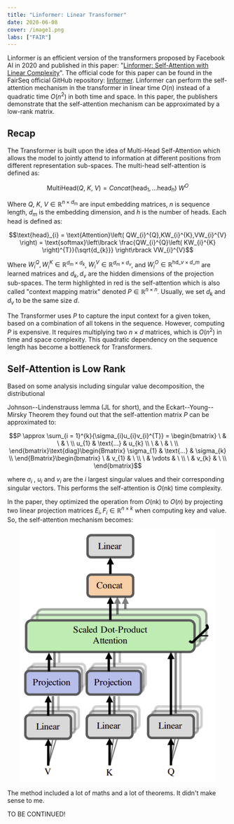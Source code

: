 ```yaml
---
title: "Linformer: Linear Transformer"
date: 2020-06-08
cover: /image1.png
labs: ["FAIR"]
---
```


Linformer is an efficient version of the transformers proposed by
Facebook AI in 2020 and published in this paper: "[Linformer:
Self-Attention with Linear
Complexity](https://arxiv.org/pdf/2006.04768.pdf)". The official code
for this paper can be found in the FairSeq official GitHub repository:
[linformer](https://github.com/pytorch/fairseq/tree/main/examples/linformer).
Linformer can perform the self-attention mechanism in the transformer in
linear time $O\left( n \right)$ instead of a quadratic time
$O\left( n^{2} \right)$ in both time and space. In this paper, the
publishers demonstrate that the self-attention mechanism can be
approximated by a low-rank matrix.

Recap
-----

The Transformer is built upon the idea of Multi-Head Self-Attention
which allows the model to jointly attend to information at different
positions from different representation sub-spaces. The multi-head
self-attention is defined as:

$$\text{MultiHead}\left( Q,\ K,\ V \right) = Concat\left( \text{head}_{1},...\text{head}_{h} \right)\ W^{O}$$

Where $Q,\ K,\ V \in \mathbb{R}^{n \times d_{m}}$ are input embedding
matrices, $n$ is sequence length, $d_{m}$ is the embedding dimension,
and $h$ is the number of heads. Each head is defined as:

$$\text{head}_{i} = \text{Attention}\left( QW_{i}^{Q},KW_{i}^{K},VW_{i}^{V} \right) = \text{softmax}\left\lbrack \frac{QW_{i}^{Q}\left( KW_{i}^{K} \right)^{T}}{\sqrt{d_{k}}} \right\rbrack VW_{i}^{V}$$

Where <span>$W_{i}^{Q},W_{i}^{K} \in \mathbb{R}^{d_{m} \times d_{k}}$</span>,
<span>$W_{i}^{V} \in \mathbb{R}^{d_{m} \times d_{v}}$</span>, and
<span>$W_{i}^{O} \in \mathbb{R}^{\text{hd}\_{v} \times d\_{m}}$</span>
are learned matrices and $d_{k},d_{v}$ are the hidden dimensions of the
projection sub-spaces. The term highlighted in red is the self-attention
which is also called "context mapping matrix" denoted
<span>$P \in \mathbb{R}^{n \times n}$</span>. Usually, we set <span>$d_{k}$</span>
and <span>$d_{v}$</span> to be the same size <span>$d$</span>.


The Transformer uses $P$ to capture the input context for a given token,
based on a combination of all tokens in the sequence. However, computing
$P$ is expensive. It requires multiplying two $n \times d$ matrices,
which is $O\left( n^{2} \right)$ in time and space complexity. This
quadratic dependency on the sequence length has become a bottleneck for
Transformers.

Self-Attention is Low Rank
--------------------------

Based on some analysis including singular value decomposition, the
distributional

Johnson--Lindenstrauss lemma (JL for short), and the
Eckart--Young--Mirsky Theorem they found out that the self-attention
matrix $P$ can be approximated to:

$$P \approx \sum_{i = 1}^{k}{\sigma_{i}u_{i}v_{i}^{T}} = \begin{bmatrix}
\  & \  & \  \\
u_{1} & \text{...} & u_{k} \\
\  & \  & \  \\
\end{bmatrix}\text{diag}\begin{Bmatrix}
\sigma_{1} & \text{...} & \sigma_{k} \\
\end{Bmatrix}\begin{bmatrix}
\  & v_{1} & \  \\
\  & \vdots & \  \\
\  & v_{k} & \  \\
\end{bmatrix}$$

where $\sigma_{i}$ , $u_{i}$ and $v_{i}$ are the $i$ largest singular
values and their corresponding singular vectors. This performs the
self-attention is $O\left( \text{nk} \right)$ time complexity.

In the paper, they optimized the operation from
$O\left( \text{nk} \right)$ to $O\left( n \right)$ by projecting two
linear projection matrices $E_{i},F_{i} \in \mathbb{R}^{n \times k}$
when computing key and value. So, the self-attention mechanism becomes:

<div align="center">
    <img src="media/Linformer/image1.png" width=450>
</div>

The method included a lot of maths and a lot of theorems. It didn't make
sense to me.


TO BE CONTINUED!
